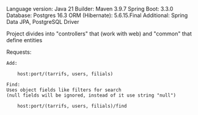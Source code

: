 Language version: Java 21
Builder: Maven 3.9.7
Spring Boot: 3.3.0
Database: Postgres 16.3
ORM (Hibernate): 5.6.15.Final
Additional: Spring Data JPA, PostgreSQL Driver

Project divides into "controllers" that (work with web)
and "common" that define entities

Requests:

    Add:

        host:port/(tarrifs, users, filials)

    Find:
    Uses object fields like filters for search
    (null fields will be ignored, instead of it use string "null")

        host:port/(tarrifs, users, filials)/find